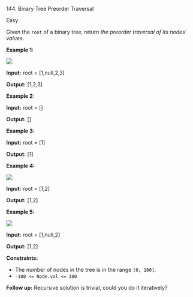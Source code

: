 144\. Binary Tree Preorder Traversal

Easy

Given the `root` of a binary tree, return _the preorder traversal of its nodes' values_.

**Example 1:**

![](https://leetcode-in-java.github.io/src/main/java/g0101_0200/s0144_binary_tree_preorder_traversal/inorder_1.jpg)

**Input:** root = [1,null,2,3]

**Output:** [1,2,3] 

**Example 2:**

**Input:** root = []

**Output:** [] 

**Example 3:**

**Input:** root = [1]

**Output:** [1] 

**Example 4:**

![](https://leetcode-in-java.github.io/src/main/java/g0101_0200/s0144_binary_tree_preorder_traversal/inorder_5.jpg)

**Input:** root = [1,2]

**Output:** [1,2] 

**Example 5:**

![](https://leetcode-in-java.github.io/src/main/java/g0101_0200/s0144_binary_tree_preorder_traversal/inorder_4.jpg)

**Input:** root = [1,null,2]

**Output:** [1,2] 

**Constraints:**

*   The number of nodes in the tree is in the range `[0, 100]`.
*   `-100 <= Node.val <= 100`

**Follow up:** Recursive solution is trivial, could you do it iteratively?